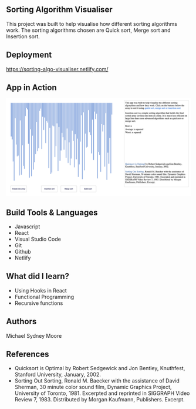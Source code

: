 ## Sorting Algorithm Visualiser

This project was built to help visualise how different sorting
algorithms work. The sorting algorithms chosen are Quick
sort, Merge sort and Insertion sort.

## Deployment

https://sorting-algo-visualiser.netlify.com/

## App in Action

![](src/IMG/sorting-visualiser.png)

## Build Tools & Languages

- Javascript
- React
- Visual Studio Code
- Git
- Github
- Netlify

## What did I learn?

- Using Hooks in React
- Functional Programming
- Recursive functions

## Authors

Michael Sydney Moore

## References

- Quicksort is Optimal by Robert Sedgewick and Jon Bentley, Knuthfest, Stanford University, January, 2002.
- Sorting Out Sorting, Ronald M. Baecker with the assistance of David Sherman, 30 minute color sound film, Dynamic Graphics Project, University of Toronto, 1981. Excerpted and reprinted in SIGGRAPH Video Review 7, 1983. Distributed by Morgan Kaufmann, Publishers. Excerpt.
